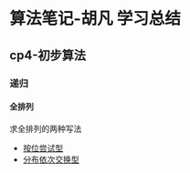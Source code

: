 # 算法笔记-胡凡 学习总结

## cp4-初步算法

### 递归

#### 全排列

求全排列的两种写法
- [按位尝试型](./cp4/fullPermutation.cpp)
- [分布依次交换型](../jianzhi_offer/cp4/permutation.c)

